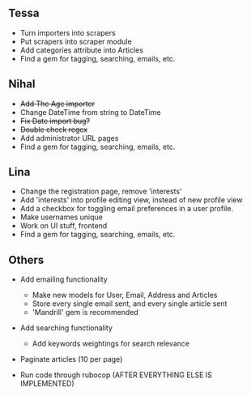 ## Tessa
* Turn importers into scrapers
* Put scrapers into scraper module
* Add categories attribute into Articles
* Find a gem for tagging, searching, emails, etc.

## Nihal
* ~~Add The Age importer~~
* Change DateTime from string to DateTime
* ~~Fix Date import bug?~~
* ~~Double check regex~~
* Add administrator URL pages
* Find a gem for tagging, searching, emails, etc.

## Lina
* Change the registration page, remove 'interests'
* Add 'interests' into profile editing view, instead of new profile view
* Add a checkbox for toggling email preferences in a user profile.
* Make usernames unique
* Work on UI stuff, frontend
* Find a gem for tagging, searching, emails, etc.

## Others
* Add emailing functionality
	* Make new models for User, Email, Address and Articles
	* Store every single email sent, and every single article sent
	* 'Mandrill' gem is recommended

* Add searching functionality
	* Add keywords weightings for search relevance

* Paginate articles (10 per page)

* Run code through rubocop (AFTER EVERYTHING ELSE IS IMPLEMENTED)
